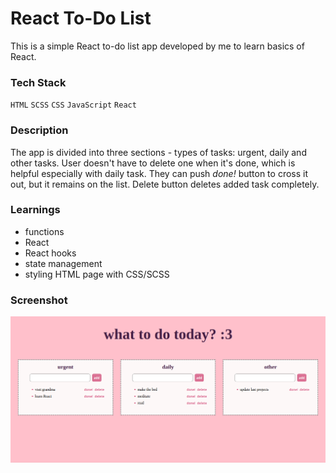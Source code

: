 # React To-Do List

This is a simple React to-do list app developed by me to learn basics of React.

### Tech Stack
`HTML` `SCSS` `CSS` `JavaScript` `React`

### Description

The app is divided into three sections - types of tasks: urgent, daily and other tasks. User doesn't have to delete one when it's done, which is helpful especially with daily task. They can push *done!* button to cross it out, but it remains on the list. Delete button deletes added task completely.

### Learnings
- functions
- React
- React hooks
- state management
- styling HTML page with CSS/SCSS

### Screenshot
![to-do-list](./public/todo-list-example.png "example")